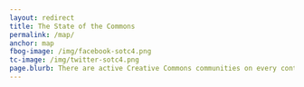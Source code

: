 ```yaml
---
layout: redirect
title: The State of the Commons
permalink: /map/
anchor: map
fbog-image: /img/facebook-sotc4.png
tc-image: /img/twitter-sotc4.png
page.blurb: There are active Creative Commons communities on every continent on earth.
---
```


